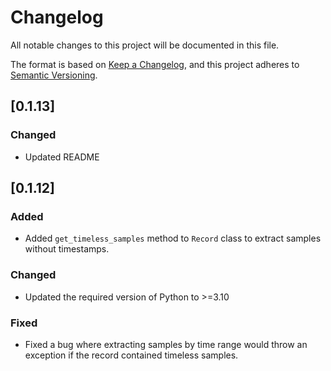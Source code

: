# Changelog

All notable changes to this project will be documented in this file.

The format is based on [Keep a Changelog](https://keepachangelog.com/en/1.1.0/),
and this project adheres to [Semantic Versioning](https://semver.org/spec/v2.0.0.html).

## [0.1.13]

### Changed

- Updated README

## [0.1.12]

### Added

- Added `get_timeless_samples` method to `Record` class to extract samples without timestamps.

### Changed

- Updated the required version of Python to >=3.10

### Fixed

- Fixed a bug where extracting samples by time range would throw an exception if the record contained timeless samples.